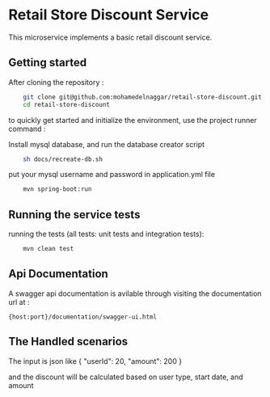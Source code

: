 # Retail Store Discount Service

This microservice implements a basic retail discount service.

## Getting started

After cloning the repository :

```bash
    git clone git@github.com:mohamedelnaggar/retail-store-discount.git
    cd retail-store-discount
```

to quickly get started and initialize the environment, use the project runner command :

Install mysql database, and run the database creator script

```bash
    sh docs/recreate-db.sh
```

put your mysql username and password in application.yml file

```bash
    mvn spring-boot:run
```

## Running the service tests  

running the tests (all tests: unit tests and integration tests):

```bash
    mvn clean test
```

## Api Documentation  

A swagger api documentation is avilable through visiting the documentation url at :

    {host:port}/documentation/swagger-ui.html 
    

## The Handled scenarios
The input is json like 
{
	"userId": 20,
	"amount": 200
}

and the discount will be calculated based on user type, start date, and amount
